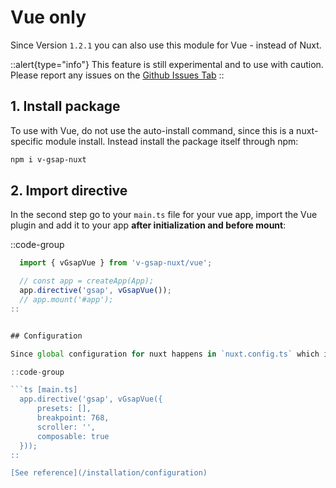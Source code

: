 # Vue only

Since Version `1.2.1` you can also use this module for Vue - instead of Nuxt.

::alert{type="info"}
This feature is still experimental and to use with caution.
Please report any issues on the [Github Issues Tab](https://github.com/holux-design/v-gsap-nuxt/issues)
::

## 1. Install package

To use with Vue, do not use the auto-install command, since this is a nuxt-specific module install. Instead install the package itself through npm:

```bash [npx]
npm i v-gsap-nuxt
```

## 2. Import directive

In the second step go to your `main.ts` file for your vue app, import the Vue plugin and add it to your app **after initialization and before mount**:

::code-group

  ```ts [main.ts]
	import { vGsapVue } from 'v-gsap-nuxt/vue';

	// const app = createApp(App);
	app.directive('gsap', vGsapVue());
	// app.mount('#app');
::


## Configuration

Since global configuration for nuxt happens in `nuxt.config.ts` which is not available in Vue, you can add these settings directly during initialization. All props are the same as with nuxt.

::code-group

  ```ts [main.ts]
	app.directive('gsap', vGsapVue({
		presets: [],
		breakpoint: 768,
		scroller: '',
		composable: true
	}));
::

[See reference](/installation/configuration)